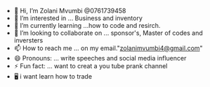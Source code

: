 - 👋 Hi, I’m Zolani Mvumbi @0761739458
- 👀 I’m interested in ... Business and inventory 
- 🌱 I’m currently learning ...how to code and resirch.
- 💞️ I’m looking to collaborate on ... sponsor's, Master of codes and inversters
- 📫 How to reach me ... on my email."zolanimvumbi4@gmail.com"
- 😄 Pronouns: ... write speeches and social media influencer 
- ⚡ Fun fact: ... want to creat a you tube prank channel 
- 🖥️ i want learn how to trade
<!---
0761739458/0761739458 is a ✨ special ✨ repository because its `README.md` (this file) appears on your GitHub profile.
You can click the Preview link to take a look at your changes.
--->
